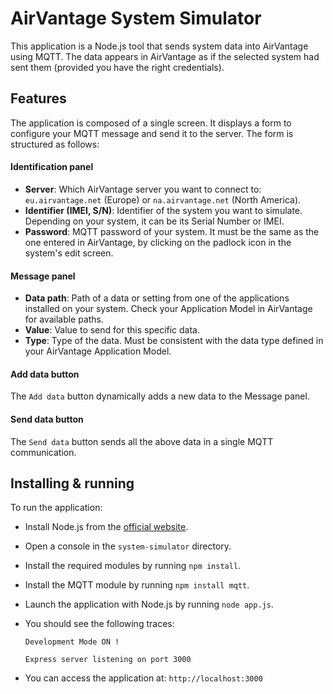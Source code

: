 AirVantage System Simulator
==================

This application is a Node.js tool that sends system data into AirVantage using MQTT. The data appears in AirVantage as if the selected system had sent them (provided you have the right credentials).

Features
--------

The application is composed of a single screen. It displays a form to configure your MQTT message and send it to the server. The form is structured as follows:

#### Identification panel
* **Server**: Which AirVantage server you want to connect to: `eu.airvantage.net` (Europe) or `na.airvantage.net` (North America).
* **Identifier (IMEI, S/N)**: Identifier of the system you want to simulate. Depending on your system, it can be its Serial Number or IMEI.
* **Password**: MQTT password of your system. It must be the same as the one entered in AirVantage, by clicking on the padlock icon in the system's edit screen.

#### Message panel
* **Data path**: Path of a data or setting from one of the applications installed on your system. Check your Application Model in AirVantage for available paths.
* **Value**: Value to send for this specific data.
* **Type**: Type of the data. Must be consistent with the data type defined in your AirVantage Application Model.

#### Add data button
The `Add data` button dynamically adds a new data to the Message panel.

#### Send data button
The `Send data` button sends all the above data in a single MQTT communication.

Installing & running
--------------------

To run the application:

* Install Node.js from the [official website](http://www.nodejs.org/).
* Open a console in the `system-simulator` directory.
* Install the required modules by running `npm install`.
* Install the MQTT module by running `npm install mqtt`.
* Launch the application with Node.js by running `node app.js`.
* You should see the following traces:

    `Development Mode ON !`

    `Express server listening on port 3000`

* You can access the application at: `http://localhost:3000`
